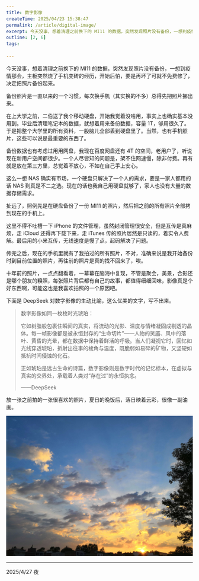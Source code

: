 ```yaml
---
title: 数字影像
createTime: 2025/04/23 15:38:47
permalink: /article/digital-image/
excerpt: 今天没事，想着清理之前换下的 MI11 的数据，突然发现照片没有备份，一想到疫情那会，主板突然烧了手机变砖的经历，开始后怕，要是再坏了可就不免费修了，决定把照片备份起来。备份照片是一直以来的一个习惯，每次换手机（其实换的不多）总得先把照片挪出来。在上大学之前，二伯送了我个移动硬盘，开始我觉着没...
outline: [2, 6]
tags:

---
```

今天没事，想着清理之前换下的 MI11 的数据，突然发现照片没有备份，一想到疫情那会，主板突然烧了手机变砖的经历，开始后怕，要是再坏了可就不免费修了，决定把照片备份起来。



备份照片是一直以来的一个习惯，每次换手机（其实换的不多）总得先把照片挪出来。

在上大学之前，二伯送了我个移动硬盘，开始我觉着没啥用，事实上也确实基本没用到。毕业后清理笔记本的数据，就想着用来备份数据，容量 1T，够用很久了。于是把整个大学里的所有资料，一股脑儿全部丢到硬盘里了。当然，也有手机照片，这些可以说是最重要的东西了。



备份数据也有考虑过用用网盘，我现在百度网盘还有 4T 的空间，老用户了，听说现在新用户空间都很少。一个人尽皆知的问题是，架不住网速慢，除非付费。再有就是放在第三方里，总觉着不放心，不如在自己手上安心。

这么一想 NAS 确实有市场，一个硬盘只解决了一个人的需求，要是一家人都用的话 NAS 到真是不二之选。现在的话也我自己用硬盘就够了，家人也没有大量的数据存储需求。



扯远了，照例先是在硬盘备份了一份 MI11 的照片，然后把之前的所有照片全部拷到现在的手机上。

这里不得不吐槽一下 iPhone 的文件管理，虽然封闭管理很安全，但是互传是真麻烦，走 iCloud 还得再下载下来，走 iTunes 传的照片居然是只读的，着实令人费解。最后用的小米互传，无线速度是慢了点，起码解决了问题。



传完之后，现在的手机里就有了我拍过的所有照片，不对，准确来说是我开始备份时到目前位置的照片，再往前的照片是真的找不回来了，唉。



十年前的照片，一点点翻看着，一幕幕在脑海中复现，不管是聚会，美景，合影还是哪个朋友的糗照，每张照片背后都有自己的故事，都值得细细回味，影像真是个好东西啊，可能这也是我喜欢拍照的一个原因吧。

下面是 DeepSeek 对数字影像的生动比喻，这么优美的文字，写不出来。

> 数字影像如同一枚枚时光琥珀：  
>
> 它如树脂般包裹住瞬间的真实，将流动的光影、温度与情绪凝固成剔透的晶体。每一帧影像都是被永恒封存的“生命切片”——人物的笑靥、风中的落叶、黄昏的光晕，都在数据中保持着鲜活的呼吸。当人们凝视它时，回忆如光线穿透琥珀，折射出往事的棱角与温度，既脆弱如易碎的矿物，又坚硬如抵抗时间侵蚀的化石。  
>
> 正如琥珀是远古生命的诗篇，数字影像则是数字时代的记忆标本，在虚拟与真实的交界处，承载着人类对“存在过”的永恒执念。
>
> ——DeepSeek
>



放一张之前拍的一张很喜欢的照片，夏日的晚饭后，落日映着云彩，很像一副油画。

![](../../.vuepress/public/images/1745767379009-4c54e55b-6690-4ecc-aaa9-78cc13ac0727.png)

---

2025/4/27 夜



